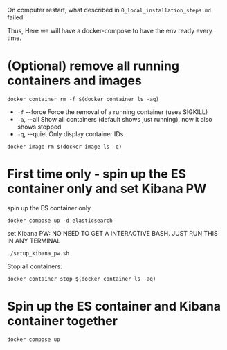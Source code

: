 On computer restart, what described in `0_local_installation_steps.md` failed. 

Thus, Here we will have a docker-compose to have the env ready every time.

# (Optional) remove all running containers and images
```
docker container rm -f $(docker container ls -aq)
```
- `-f` --force     Force the removal of a running container (uses SIGKILL)
- `-a`, --all             Show all containers (default shows just running), now it also shows stopped
- `-q`, --quiet           Only display container IDs

```
docker image rm $(docker image ls -q)
```

# First time only - spin up the ES container only and set Kibana PW

spin up the ES container only
```
docker compose up -d elasticsearch
```
set Kibana PW: NO NEED TO GET A INTERACTIVE BASH. JUST RUN THIS IN ANY TERMINAL
```
./setup_kibana_pw.sh
```
Stop all containers:
```
docker container stop $(docker container ls -aq)
```

# Spin up the ES container and Kibana container together

```
docker compose up
```